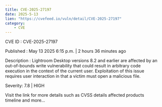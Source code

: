 ```yaml
---
title: CVE-2025-27197
date: 2025-5-13
lien: "https://cvefeed.io/vuln/detail/CVE-2025-27197"
category:
    - CVE
---
```


CVE ID : CVE-2025-27197

Published :  May 13
2025
6:15 p.m. | 2 hours
36 minutes ago

Description : Lightroom Desktop versions 8.2 and earlier are affected by an out-of-bounds write vulnerability that could result in arbitrary code execution in the context of the current user. Exploitation of this issue requires user interaction in that a victim must open a malicious file.

Severity: 7.8 | HIGH

Visit the link for more details
such as CVSS details
affected products
timeline
and more...
